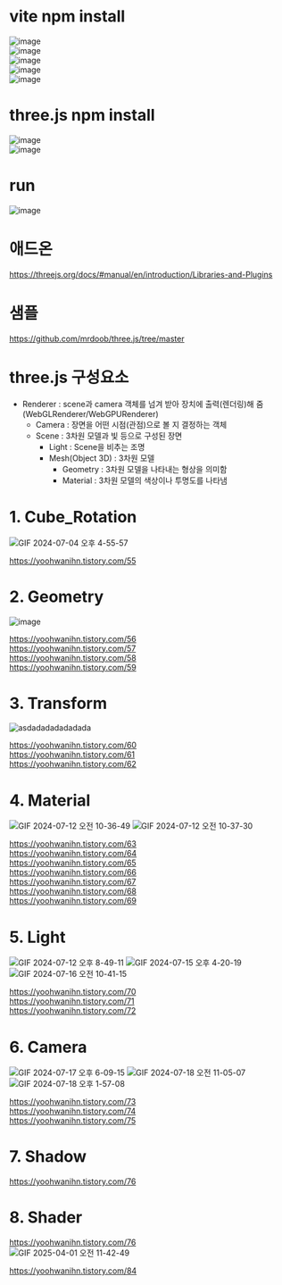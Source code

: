# vite npm install
![image](https://github.com/yoohwanihn/three.js/assets/73772238/5a8ba70c-fdd6-45cf-8b9d-6394910ccbdd) <br>
![image](https://github.com/yoohwanihn/three.js/assets/73772238/5c58ddc4-b9b0-459a-b7af-c9fad8ed2f3e) <br>
![image](https://github.com/yoohwanihn/three.js/assets/73772238/055ddc2e-a866-437d-a779-b5bdbd271d0c) <br>
![image](https://github.com/yoohwanihn/three.js/assets/73772238/6b3ebc28-4663-4ff3-bdc7-4fbc6f62a738) <br>
![image](https://github.com/yoohwanihn/three.js/assets/73772238/02219897-bbd5-4b01-bb5d-51eda8a12312) <br>

# three.js npm install
![image](https://github.com/yoohwanihn/three.js/assets/73772238/ce9614df-2d19-4ee1-8364-44750dabaa58) <br>
![image](https://github.com/yoohwanihn/three.js/assets/73772238/6b5c3f05-4624-415a-bbef-dfd283e75e6b) <br>

# run
![image](https://github.com/yoohwanihn/three.js/assets/73772238/d36e60f7-93ed-4941-bfc1-8c2425fa2dbf) <br>



# 애드온
https://threejs.org/docs/#manual/en/introduction/Libraries-and-Plugins

# 샘플
https://github.com/mrdoob/three.js/tree/master


# three.js 구성요소
-  Renderer : scene과 camera 객체를 넘겨 받아 장치에 출력(렌더링)해 줌 (WebGLRenderer/WebGPURenderer)
    - Camera : 장면을 어떤 시점(관점)으로 볼 지 결정하는 객체
    - Scene : 3차원 모델과 빛 등으로 구성된 장면
        - Light : Scene을 비추는 조명
        - Mesh(Object 3D) : 3차원 모델
           - Geometry : 3차원 모델을 나타내는 형상을 의미함
           - Material : 3차원 모델의 색상이나 투명도를 나타냄

# 1. Cube_Rotation 
![GIF 2024-07-04 오후 4-55-57](https://github.com/yoohwanihn/three.js/assets/73772238/b40878c6-2d50-4e41-98c0-8543b493609b) 

https://yoohwanihn.tistory.com/55

# 2. Geometry
![image](https://github.com/yoohwanihn/three.js/assets/73772238/bfb08b0c-a799-4808-918a-ced0fe24cfaf)

https://yoohwanihn.tistory.com/56 <br>
https://yoohwanihn.tistory.com/57 <br>
https://yoohwanihn.tistory.com/58 <br>
https://yoohwanihn.tistory.com/59 <br>

# 3. Transform
![asdadadadadadada](https://github.com/yoohwanihn/three.js/assets/73772238/8334f583-d5d0-423a-a5a6-3f8eaabbe5ad)

https://yoohwanihn.tistory.com/60 <br>
https://yoohwanihn.tistory.com/61 <br>
https://yoohwanihn.tistory.com/62 <br>

# 4. Material
![GIF 2024-07-12 오전 10-36-49](https://github.com/user-attachments/assets/e54a431b-0021-4696-a5c8-7a7fd19ca280)
![GIF 2024-07-12 오전 10-37-30](https://github.com/user-attachments/assets/c1dbe575-3da4-4c48-8f46-eb6bcc177c3e)

https://yoohwanihn.tistory.com/63 <br>
https://yoohwanihn.tistory.com/64 <br>
https://yoohwanihn.tistory.com/65 <br>
https://yoohwanihn.tistory.com/66 <br>
https://yoohwanihn.tistory.com/67 <br>
https://yoohwanihn.tistory.com/68 <br>
https://yoohwanihn.tistory.com/69 <br>

# 5. Light
![GIF 2024-07-12 오후 8-49-11](https://github.com/user-attachments/assets/e8f8e2e8-7e48-4bf3-b30c-eb4964d8a18e)
![GIF 2024-07-15 오후 4-20-19](https://github.com/user-attachments/assets/5dc6e06e-9e73-42e9-8249-7dac5cc70d0a)
![GIF 2024-07-16 오전 10-41-15](https://github.com/user-attachments/assets/45ad7ee4-596f-408c-9ef1-d6fb8c08e914)

https://yoohwanihn.tistory.com/70 <br>
https://yoohwanihn.tistory.com/71 <br>
https://yoohwanihn.tistory.com/72 <br>

# 6. Camera
![GIF 2024-07-17 오후 6-09-15](https://github.com/user-attachments/assets/bf8f72e2-36a6-4179-8532-7b1fc4f0cb10)
![GIF 2024-07-18 오전 11-05-07](https://github.com/user-attachments/assets/013e2bb1-a900-4bf4-94df-511e38bf345e)
![GIF 2024-07-18 오후 1-57-08](https://github.com/user-attachments/assets/b9ad707f-6f25-412a-bab4-06eeb24b1ae3)

https://yoohwanihn.tistory.com/73 <br>
https://yoohwanihn.tistory.com/74 <br>
https://yoohwanihn.tistory.com/75 <br>

# 7. Shadow

https://yoohwanihn.tistory.com/76 <br>

# 8. Shader

https://yoohwanihn.tistory.com/76 <br>
![GIF 2025-04-01 오전 11-42-49](https://github.com/user-attachments/assets/72f8f07c-a9de-4204-977c-3375b806784e)

https://yoohwanihn.tistory.com/84 <br>
